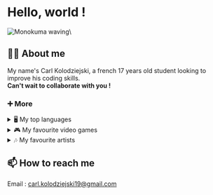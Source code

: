 # Hello, world !
![Monokuma waving](https://i.pinimg.com/originals/6c/24/f6/6c24f68fd1d4f9ecca9e67bedcbbc3b0.gif)\

## 👨‍💻 About me
<!-- TODO add more details about me as time goes on. -->
My name's Carl Kolodziejski, a french 17 years old student looking to improve his coding skills.\
**Can't wait to collaborate with you !**

### ➕ More

<details>
<summary>🖥 My top languages</summary>

| Rank | Languages  |
|-----:|------------|
|     1| JavaScript |
|     2| SQL        |
|     3| Python     |

</details>

<details>
<summary>🎮 My favourite video games</summary>

| Rank | Games         |
|-----:|---------------|
|     1| Danganronpa   |
|     2| Hi-Fi Rush    |
|     3| Resident Evil |

</details>

<details>
<summary>🎶 My favourite artists</summary>
  
| Rank | Artists        |
|-----:|----------------|
|     1| WHOKILLEDXIX   |
|     2| SCH            |
|     3| menace Santana |

</details>

## 📫 How to reach me
Email : carl.kolodziejski19@gmail.com
